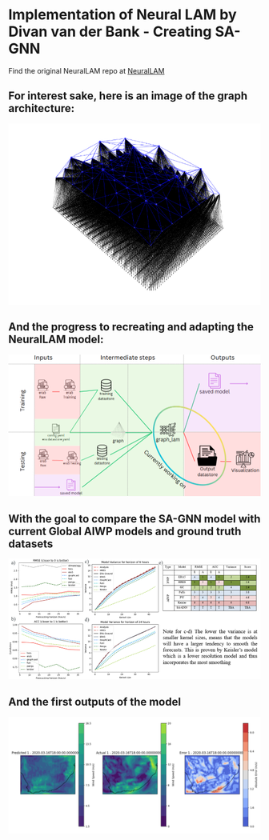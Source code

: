 # Implementation of Neural LAM by Divan van der Bank - Creating SA-GNN

Find the original NeuralLAM repo at [NeuralLAM](https://github.com/mllam/neural-lam/tree/main)

## For interest sake, here is an image of the graph architecture:

![alt text](images/multiscale_graph.png)

## And the progress to recreating and adapting the NeuralLAM model:

![alt text](images/progress.png)

## With the goal to compare the SA-GNN model with current Global AIWP models and ground truth datasets

![alt text](images/metric_graphs.png)

## And the first outputs of the model

![alt text](images/output_1.png)